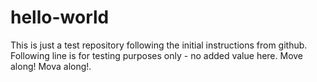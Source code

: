 # hello-world
This is just a test repository following the initial instructions from github.
Following line is for testing purposes only - no added value here. Move along! Mova along!.
